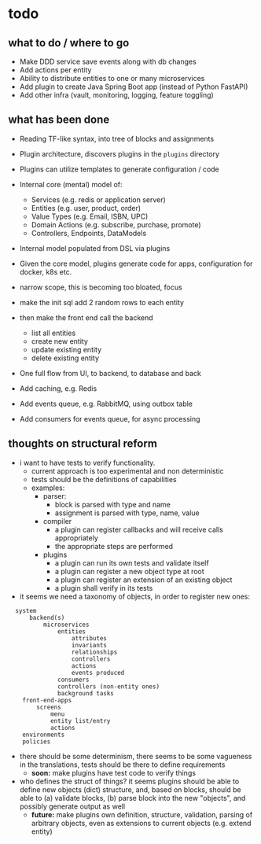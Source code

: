 # todo


## what to do / where to go

* Make DDD service save events along with db changes 
* Add actions per entity
* Ability to distribute entities to one or many microservices
* Add plugin to create Java Spring Boot app (instead of Python FastAPI)
* Add other infra (vault, monitoring, logging, feature toggling)

## what has been done

* Reading TF-like syntax, into tree of blocks and assignments
* Plugin architecture, discovers plugins in the `plugins` directory
* Plugins can utilize templates to generate configuration / code
* Internal core (mental) model of:
  * Services (e.g. redis or application server)
  * Entities (e.g. user, product, order)
  * Value Types (e.g. Email, ISBN, UPC)
  * Domain Actions (e.g. subscribe, purchase, promote)
  * Controllers, Endpoints, DataModels
* Internal model populated from DSL via plugins
* Given the core model, plugins generate code for apps, configuration for docker, k8s etc.

* narrow scope, this is becoming too bloated, focus
* make the init sql add 2 random rows to each entity
* then make the front end call the backend 
  * list all entities
  * create new entity
  * update existing entity
  * delete existing entity
* One full flow from UI, to backend, to database and back
* Add caching, e.g. Redis
* Add events queue, e.g. RabbitMQ, using outbox table
* Add consumers for events queue, for async processing



## thoughts on structural reform

* i want to have tests to verify functionality.
  * current approach is too experimental and non deterministic
  * tests should be the definitions of capabilities
  * examples:
    * parser: 
      * block is parsed with type and name
      * assignment is parsed with type, name, value
    * compiler
      * a plugin can register callbacks and will receive calls appropriately
      * the appropriate steps are performed
    * plugins
      * a plugin can run its own tests and validate itself
      * a plugin can register a new object type at root
      * a plugin can register an extension of an existing object
      * a plugin shall verify in its tests
* it seems we need a taxonomy of objects, in order to register new ones:
```
  system
      backend(s)
          microservices
              entities
                  attributes
                  invariants
                  relationships
                  controllers
                  actions
                  events produced
              consumers
              controllers (non-entity ones)
              background tasks
    front-end-apps
        screens
            menu
            entity list/entry
            actions
    environments
    policies
```

* there should be some determinism,
  there seems to be some vagueness in the translations,
  tests should be there to define requirements
  * **soon:** make plugins have test code to verify things
* who defines the struct of things? it seems
  plugins should be able to define new objects (dict) structure,
  and, based on blocks, should be able to (a) validate blocks,
  (b) parse block into the new "objects", 
  and possibly generate output as well
  * **future:** make plugins own definition, structure,
    validation, parsing of arbitrary objects, even as 
    extensions to current objects (e.g. extend entity)
